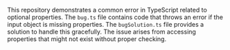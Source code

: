 This repository demonstrates a common error in TypeScript related to optional properties.  The `bug.ts` file contains code that throws an error if the input object is missing properties. The `bugSolution.ts` file provides a solution to handle this gracefully.  The issue arises from accessing properties that might not exist without proper checking.
